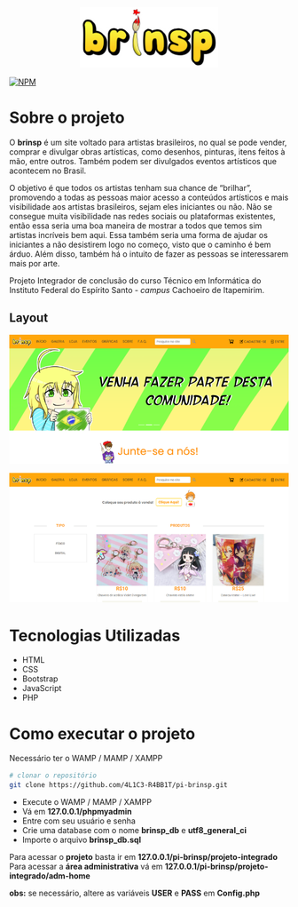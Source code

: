 <p align="center">
  <img src="https://github.com/4L1C3-R4BB1T/pi-brinsp/raw/main/_assets/logo.png" width="250px"/>   
</p>

[![NPM](https://img.shields.io/npm/l/react)](https://github.com/4L1C3-R4BB1T/pi-brinsp/blob/master/LICENSE) 

# Sobre o projeto
O **brinsp** é um site voltado para artistas brasileiros, no qual se pode vender, comprar e divulgar obras artísticas, como desenhos, pinturas, itens feitos à mão, entre outros. Também podem ser divulgados eventos artísticos que acontecem no Brasil.

O objetivo é que todos os artistas tenham sua chance de “brilhar”, promovendo a todas as pessoas maior acesso a conteúdos artísticos e mais visibilidade aos artistas brasileiros, sejam eles iniciantes ou não. Não se consegue muita visibilidade nas redes sociais ou plataformas existentes, então essa seria uma boa maneira de mostrar a todos que temos sim artistas incríveis bem aqui. Essa também seria uma forma de ajudar os iniciantes a não desistirem logo no começo, visto que o caminho é bem árduo. Além disso, também há o intuito de fazer as pessoas se interessarem mais por arte. 

Projeto Integrador de conclusão do curso Técnico em Informática do Instituto Federal do Espírito Santo - *campus* Cachoeiro de Itapemirim. 

## Layout 
![Web 1](https://github.com/4L1C3-R4BB1T/pi-brinsp/raw/main/_assets/imghome.png "Imagem Início")

![Web 2](https://github.com/4L1C3-R4BB1T/pi-brinsp/raw/main/_assets/imgshop.png "Imagem Loja")

# Tecnologias Utilizadas
- HTML
- CSS
- Bootstrap
- JavaScript 
- PHP

# Como executar o projeto
Necessário ter o WAMP / MAMP / XAMPP 

```bash
# clonar o repositório
git clone https://github.com/4L1C3-R4BB1T/pi-brinsp.git
```

- Execute o WAMP / MAMP / XAMPP 
- Vá em **127.0.0.1/phpmyadmin**
- Entre com seu usuário e senha
- Crie uma database com o nome **brinsp_db** e **utf8_general_ci**
- Importe o arquivo **brinsp_db.sql**

Para acessar o **projeto** basta ir em **127.0.0.1/pi-brinsp/projeto-integrado** <br>
Para acessar a **área administrativa** vá em **127.0.0.1/pi-brinsp/projeto-integrado/adm-home**

**obs:** se necessário, altere as variáveis **USER** e **PASS** em **Config.php**
